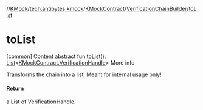 //[KMock](../../../../index.md)/[tech.antibytes.kmock](../../index.md)/[KMockContract](../index.md)/[VerificationChainBuilder](index.md)/[toList](to-list.md)



# toList
[common]
Content
abstract fun [toList](to-list.md)(): [List](https://kotlinlang.org/api/latest/jvm/stdlib/kotlin.collections/-list/index.html)<[KMockContract.VerificationHandle](../-verification-handle/index.md)>
More info


Transforms the chain into a list. Meant for internal usage only!



#### Return


a List of VerificationHandle.
